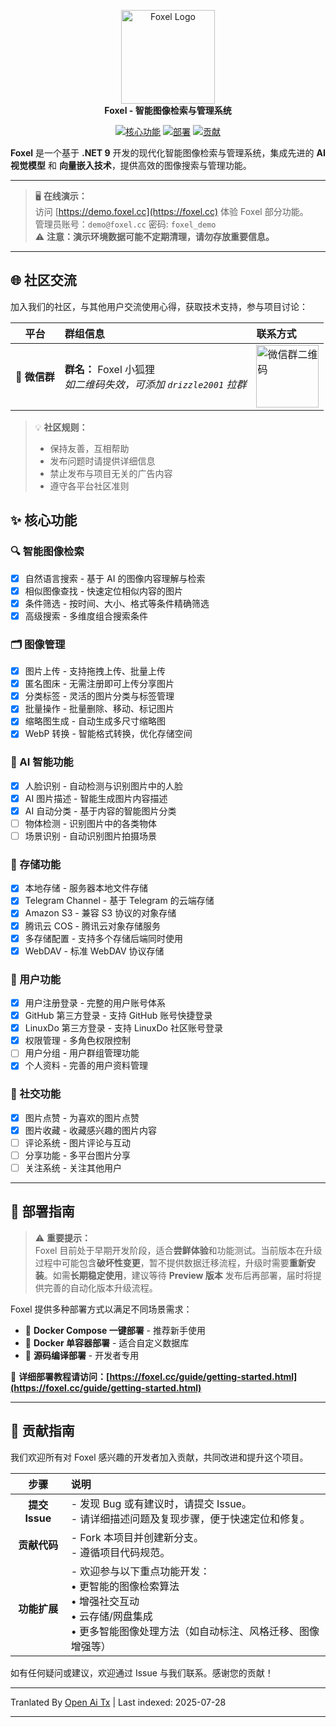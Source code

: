 <p align="center">
    <img src="https://raw.githubusercontent.com/DrizzleTime/Foxel/dev/Web/public/logo.png" alt="Foxel Logo" width="150"><br>
    <strong>Foxel - 智能图像检索与管理系统</strong>
</p>
<p align="center">
    <a href="#-核心功能"><img src="https://img.shields.io/badge/功能-Features-blue?style=for-the-badge" alt="核心功能"></a>
    <a href="#-部署指南"><img src="https://img.shields.io/badge/部署-Deploy-orange?style=for-the-badge" alt="部署"></a>
    <a href="#-贡献指南"><img src="https://img.shields.io/badge/贡献-Contribute-brightgreen?style=for-the-badge" alt="贡献"></a>
    
</p>

<p>
    <strong>Foxel</strong> 是一个基于 <strong>.NET 9</strong> 开发的现代化智能图像检索与管理系统，集成先进的 <strong>AI 视觉模型</strong> 和 <strong>向量嵌入技术</strong>，提供高效的图像搜索与管理功能。
</p>

---

> 🖥️ **在线演示：**  
> 访问 [https://demo.foxel.cc](https://foxel.cc) 体验 Foxel 部分功能。  
> 管理员账号：`demo@foxel.cc` 密码: `foxel_demo`  
> ⚠️ **注意：演示环境数据可能不定期清理，请勿存放重要信息。**

---

## 🌐 社区交流

加入我们的社区，与其他用户交流使用心得，获取技术支持，参与项目讨论：

|     平台     | 群组信息                                                | 联系方式                                                                     |
|:----------:|:----------------------------------------------------|:-------------------------------------------------------------------------|
| 📱 **微信群** | **群名：** Foxel 小狐狸 <br>*如二维码失效，可添加 `drizzle2001` 拉群* | <img src="https://foxel.cc/Uploads/wechat.png" alt="微信群二维码" width="100"> |

> 💡 **社区规则：**
> - 保持友善，互相帮助
> - 发布问题时请提供详细信息
> - 禁止发布与项目无关的广告内容
> - 遵守各平台社区准则

## ✨ 核心功能

### 🔍 智能图像检索
- [x] 自然语言搜索 - 基于 AI 的图像内容理解与检索
- [x] 相似图像查找 - 快速定位相似内容的图片
- [x] 条件筛选 - 按时间、大小、格式等条件精确筛选
- [x] 高级搜索 - 多维度组合搜索条件

### 🗂️ 图像管理
- [x] 图片上传 - 支持拖拽上传、批量上传
- [x] 匿名图床 - 无需注册即可上传分享图片
- [x] 分类标签 - 灵活的图片分类与标签管理
- [x] 批量操作 - 批量删除、移动、标记图片
- [x] 缩略图生成 - 自动生成多尺寸缩略图
- [x] WebP 转换 - 智能格式转换，优化存储空间

### 🤖 AI 智能功能
- [x] 人脸识别 - 自动检测与识别图片中的人脸
- [x] AI 图片描述 - 智能生成图片内容描述
- [x] AI 自动分类 - 基于内容的智能图片分类
- [ ] 物体检测 - 识别图片中的各类物体
- [ ] 场景识别 - 自动识别图片拍摄场景

### 💾 存储功能
- [x] 本地存储 - 服务器本地文件存储
- [x] Telegram Channel - 基于 Telegram 的云端存储
- [x] Amazon S3 - 兼容 S3 协议的对象存储
- [x] 腾讯云 COS - 腾讯云对象存储服务
- [x] 多存储配置 - 支持多个存储后端同时使用
- [x] WebDAV - 标准 WebDAV 协议存储

### 👥 用户功能
- [x] 用户注册登录 - 完整的用户账号体系
- [x] GitHub 第三方登录 - 支持 GitHub 账号快捷登录
- [x] LinuxDo 第三方登录 - 支持 LinuxDo 社区账号登录
- [x] 权限管理 - 多角色权限控制
- [ ] 用户分组 - 用户群组管理功能
- [x] 个人资料 - 完善的用户资料管理

### 💬 社交功能
- [x] 图片点赞 - 为喜欢的图片点赞
- [x] 图片收藏 - 收藏感兴趣的图片内容
- [ ] 评论系统 - 图片评论与互动
- [ ] 分享功能 - 多平台图片分享
- [ ] 关注系统 - 关注其他用户

---

## 🚀 部署指南

> ⚠️ **重要提示：**  
> Foxel 目前处于早期开发阶段，适合**尝鲜体验**和功能测试。当前版本在升级过程中可能包含**破坏性变更**，暂不提供数据迁移流程，升级时需要**重新安装**。如需**长期稳定使用**，建议等待 **Preview 版本** 发布后再部署，届时将提供完善的自动化版本升级流程。

Foxel 提供多种部署方式以满足不同场景需求：

- 🐳 **Docker Compose 一键部署** - 推荐新手使用
- 🐋 **Docker 单容器部署** - 适合自定义数据库
- 🔧 **源码编译部署** - 开发者专用

📖 **详细部署教程请访问：[https://foxel.cc/guide/getting-started.html](https://foxel.cc/guide/getting-started.html)**

---

## 🤝 贡献指南

我们欢迎所有对 Foxel 感兴趣的开发者加入贡献，共同改进和提升这个项目。

|      步骤      | 说明                                                                                          |
|:------------:|:--------------------------------------------------------------------------------------------|
| **提交 Issue** | - 发现 Bug 或有建议时，请提交 Issue。<br>- 请详细描述问题及复现步骤，便于快速定位和修复。                                      |
|   **贡献代码**   | - Fork 本项目并创建新分支。<br>- 遵循项目代码规范。                                                            |
|   **功能扩展**   | - 欢迎参与以下重点功能开发：<br>• 更智能的图像检索算法<br>• 增强社交互动<br>• 云存储/网盘集成<br>• 更多智能图像处理方法（如自动标注、风格迁移、图像增强等） |

如有任何疑问或建议，欢迎通过 Issue 与我们联系。感谢您的贡献！

---

Tranlated By [Open Ai Tx](https://github.com/OpenAiTx/OpenAiTx) | Last indexed: 2025-07-28

---